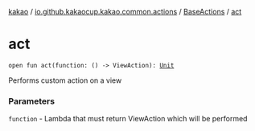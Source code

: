 [kakao](../../index.md) / [io.github.kakaocup.kakao.common.actions](../index.md) / [BaseActions](index.md) / [act](./act.md)

# act

`open fun act(function: () -> ViewAction): `[`Unit`](https://kotlinlang.org/api/latest/jvm/stdlib/kotlin/-unit/index.html)

Performs custom action on a view

### Parameters

`function` - Lambda that must return ViewAction which will be performed